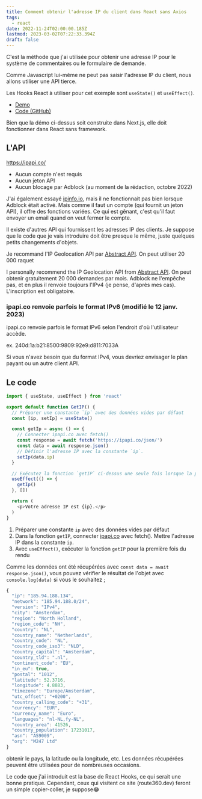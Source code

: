 ```yaml
---
title: Comment obtenir l'adresse IP du client dans React sans Axios
tags:
  - react
date: 2022-11-24T02:00:00.185Z
lastmod: 2023-03-02T07:22:33.394Z
draft: false
---
```


C'est la méthode que j'ai utilisée pour obtenir une adresse IP pour le système de commentaires ou le formulaire de demande.

Comme Javascript lui-même ne peut pas saisir l'adresse IP du client, nous allons utiliser une API tierce.

Les Hooks React à utiliser pour cet exemple sont `useState()` et `useEffect()`.

- [Demo](https://starlit-lollipop-635291.netlify.app/demo/getip-demo)
- [Code (GitHub)](https://github.com/mayumih387/demo-nextjs/blob/main/pages/demo/getip-demo.js)

Bien que la démo ci-dessus soit construite dans Next.js, elle doit fonctionner dans React sans framework.

## L'API

https://ipapi.co/

- Aucun compte n'est requis
- Aucun jeton API
- Aucun blocage par Adblock (au moment de la rédaction, octobre 2022)

J'ai également essayé [ipinfo.io](https://ipinfo.io/), mais il ne fonctionnait pas bien lorsque Adblock était activé. Mais comme il faut un compte (qui fournit un jeton API), il offre des fonctions variées. Ce qui est gênant, c'est qu'il faut envoyer un email quand on veut fermer le compte.

Il existe d'autres API qui fournissent les adresses IP des clients. Je suppose que le code que je vais introduire doit être presque le même, juste quelques petits changements d'objets.

Je recommand l'IP Geolocation API par [Abstract API](https://www.abstractapi.com/). On peut utiliser 20 000 raquet

I personally recommend the IP Geolocation API from [Abstract API](https://www.abstractapi.com/). On peut obtenir gratuitement 20 000 demandes par mois. Adblock ne l'empêche pas, et en plus il renvoie toujours l'IPv4 (je pense, d'après mes cas). L'inscription est obligatoire.

### ipapi.co renvoie parfois le format IPv6 (modifié le 12 janv. 2023)

ipapi.co renvoie parfois le format IPv6 selon l'endroit d'où l'utilisateur accède.

ex. 240d:1a:b21:8500:9809:92e9:d811:7033A

Si vous n'avez besoin que du format IPv4, vous devriez envisager le plan payant ou un autre client API.

## Le code

```js
import { useState, useEffect } from 'react'

export default function GetIP() {
  // Préparer une constante `ip` avec des données vides par défaut
  const [ip, setIp] = useState()

  const getIp = async () => {
    // Connecter ipapi.co avec fetch()
    const response = await fetch('https://ipapi.co/json/')
    const data = await response.json()
    // Définir l'adresse IP avec la constante `ip`.
    setIp(data.ip)
  }

  // Exécutez la fonction `getIP` ci-dessus une seule fois lorsque la page est rendue.
  useEffect(() => {
    getIp()
  }, [])

  return (
    <p>Votre adresse IP est {ip}.</p>
  )
}
```

1. Préparer une constante `ip` avec des données vides par défaut
2. Dans la fonction `getIP`, connecter [ipapi.co](https://ipapi.co/) avec fetch(). Mettre l'adresse IP dans la constante `ip`.
3. Avec `useEffect()`, exécuter la fonction `getIP` pour la première fois du rendu

Comme les données ont été récupérées avec `const data = await response.json()`, vous pouvez vérifier le résultat de l'objet avec `console.log(data)` si vous le souhaitez ;

```js
{
  "ip": "185.94.188.134",
  "network": "185.94.188.0/24",
  "version": "IPv4",
  "city": "Amsterdam",
  "region": "North Holland",
  "region_code": "NH",
  "country": "NL",
  "country_name": "Netherlands",
  "country_code": "NL",
  "country_code_iso3": "NLD",
  "country_capital": "Amsterdam",
  "country_tld": ".nl",
  "continent_code": "EU",
  "in_eu": true,
  "postal": "1012",
  "latitude": 52.3716,
  "longitude": 4.8883,
  "timezone": "Europe/Amsterdam",
  "utc_offset": "+0200",
  "country_calling_code": "+31",
  "currency": "EUR",
  "currency_name": "Euro",
  "languages": "nl-NL,fy-NL",
  "country_area": 41526,
  "country_population": 17231017,
  "asn": "AS9009",
  "org": "M247 Ltd"
}
```

obtenir le pays, la latitude ou la longitude, etc. Les données récupérées peuvent être utilisées pour de nombreuses occasions.

Le code que j'ai introduit est la base de React Hooks, ce qui serait une bonne pratique. Cependant, ceux qui visitent ce site (route360.dev) feront un simple copier-coller, je suppose😂